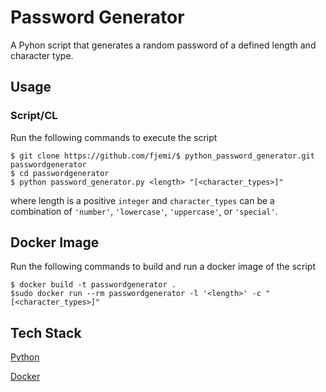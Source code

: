 # Password Generator
A Pyhon script that generates a random password of a defined length and 
character type.


## Usage
### Script/CL
Run the following commands to execute the script
```
$ git clone https://github.com/fjemi/$ python_password_generator.git 
passwordgenerator
$ cd passwordgenerator
$ python password_generator.py <length> "[<character_types>]"
```
where length is a positive ```integer``` and ```character_types``` can be a 
combination of ```'number'```, ```'lowercase'```, ```'uppercase'```, or 
```'special'```.

## Docker Image
Run the following commands to build and run a docker image of the script
```
$ docker build -t passwordgenerator .
$sudo docker run --rm passwordgenerator -l '<length>' -c "[<character_types>]"
```


## Tech Stack
[Python](https://pyhon.org)

[Docker](https://docker.com)
